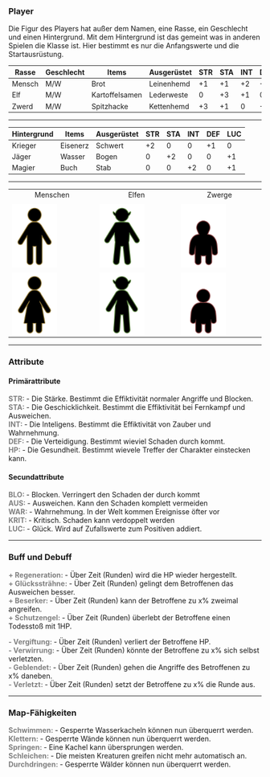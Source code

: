 <style>
    .player{
        text-align: center;
    }
    img{
        width: 90px;
        float: left;
        margin: 10px 10px 0 0;
    }
    b{
        color: gray;
    }
</style>

### Player

Die Figur des Players hat außer dem Namen, eine Rasse, ein Geschlecht und einen Hintergrund.
Mit dem Hintergrund ist das gemeint was in anderen Spielen die Klasse ist.
Hier bestimmt es nur die Anfangswerte und die Startausrüstung.

| Rasse  | Geschlecht | Items          | Ausgerüstet | STR | STA | INT | DEF | LUC | HP  |
| ------ | ---------- | -------------- | ----------- | --- | --- | --- | --- | --- | --- |
| Mensch | M/W        | Brot           | Leinenhemd  | +1  | +1  | +2  | +1  | +1  | 25  |
| Elf    | M/W        | Kartoffelsamen | Lederweste  | 0   | +3  | +1  | 0   | +2  | 25  |
| Zwerd  | M/W        | Spitzhacke     | Kettenhemd  | +3  | +1  | 0   | +2  | 0   | 25  |

<hr>

| Hintergrund | Items    | Ausgerüstet | STR | STA | INT | DEF | LUC |
| ----------- | -------- | ----------- | --- | --- | --- | --- | --- |
| Krieger     | Eisenerz | Schwert     | +2  | 0   | 0   | +1  | 0   |
| Jäger       | Wasser   | Bogen       | 0   | +2  | 0   | 0   | +1  |
| Magier      | Buch     | Stab        | 0   | 0   | +2  | 0   | +1  |

<hr>

<table>
    <tr>
        <td>
            <div class="player">
            Menschen<br>
                <img src="../assets/player/humanM.svg">
                <img src="../assets/player/humanW.svg">
            </div>
        </td>
        <td>
            <div class="player">
            Elfen <br>
                <img src="../assets/player/elfM.svg">
                <img src="../assets/player/elfW.svg">
            </div>
        </td>
        <td>
            <div class="player">
            Zwerge<br>
                <img src="../assets/player/dwarfM.svg">
                <img src="../assets/player/dwarfW.svg">
            </div>
        </td>
    </tr>
</table>

<hr>

### Attribute

#### Primärattribute

<b>STR: </b> - Die Stärke. Bestimmt die Effiktivität normaler Angriffe und Blocken.<br>
<b>STA: </b> - Die Geschicklichkeit. Bestimmt die Effiktivität bei Fernkampf und Ausweichen.<br>
<b>INT: </b> - Die Inteligens. Bestimmt die Effiktivität von Zauber und Wahrnehmung.<br>
<b>DEF: </b> - Die Verteidigung. Bestimmt wieviel Schaden durch kommt.<br>
<b>HP: </b> - Die Gesundheit. Bestimmt wievele Treffer der Charakter einstecken kann.<br>

#### Secundattribute

<b>BLO: </b> - Blocken. Verringert den Schaden der durch kommt<br>
<b>AUS: </b> - Ausweichen. Kann den Schaden komplett vermeiden<br>
<b>WAR: </b> - Wahrnehmung. In der Welt kommen Ereignisse öfter vor<br>
<b>KRIT: </b> - Kritisch. Schaden kann verdoppelt werden<br>
<b>LUC: </b> - Glück. Wird auf Zufallswerte zum Positiven addiert.<br>

<hr>

### Buff und Debuff

<b>+ Regeneration: </b> - Über Zeit (Runden) wird die HP wieder hergestellt.<br>
<b>+ Glückssträhne: </b> - Über Zeit (Runden) gelingt dem Betroffenen das Ausweichen besser.<br>
<b>+ Beserker: </b> - Über Zeit (Runden) kann der Betroffene zu x% zweimal angreifen.<br>
<b>+ Schutzengel: </b> - Über Zeit (Runden) überlebt der Betroffene einen Todesstoß mit 1HP.<br>

<b>- Vergiftung: </b> - Über Zeit (Runden) verliert der Betroffene HP.<br>
<b>- Verwirrung: </b> - Über Zeit (Runden) könnte der Betroffene zu x% sich selbst verletzten.<br>
<b>- Geblendet: </b> - Über Zeit (Runden) gehen die Angriffe des Betroffenen zu x% daneben.<br>
<b>- Verletzt: </b> - Über Zeit (Runden) setzt der Betroffene zu x% die Runde aus.<br>

<hr>

### Map-Fähigkeiten

<b>Schwimmen: </b> - Gesperrte Wasserkacheln können nun überquerrt werden.<br>
<b>Klettern: </b> - Gesperrte Wände können nun überquerrt werden.<br>
<b>Springen: </b> - Eine Kachel kann übersprungen werden.<br>
<b>Schleichen: </b> - Die meisten Kreaturen greifen nicht mehr automatisch an.<br>
<b>Durchdringen: </b> - Gesperrte Wälder können nun überquerrt werden.<br>
